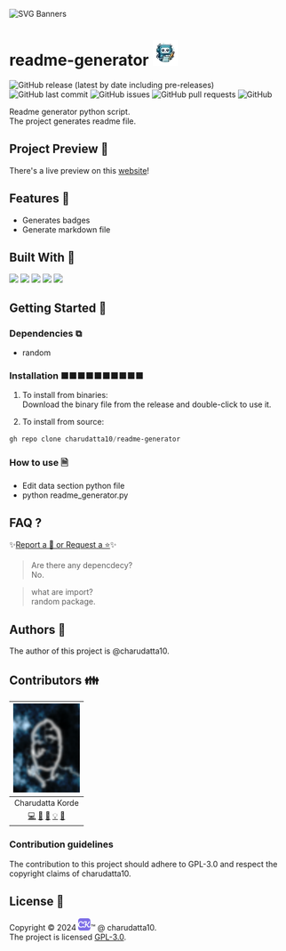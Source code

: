  
<!-- PROJECT Banner ![Readme](./Designer%20(3).png)-->
![SVG Banners](https://svg-banners.vercel.app/api?type=luminance&text1=readme-generator&width=1020&height=460)
<!-- PROJECT TITLE --> <!-- <a name="readme-top"></a> -->
# readme-generator ![Readme](OIG8-removebg-preview.png) <!-- PROJECT LOGO ![Readme](./Designer%20(3).png) -->

<!-- PROJECT SHIELDS -->
![GitHub release (latest by date including pre-releases)](https://img.shields.io/github/v/release/charudatta10/readme-generator?include_prereleases)
![GitHub last commit](https://img.shields.io/github/last-commit/charudatta10/readme-generator)
![GitHub issues](https://img.shields.io/github/issues-raw/charudatta10/readme-generator)
![GitHub pull requests](https://img.shields.io/github/issues-pr/charudatta10/readme-generator)
![GitHub](https://img.shields.io/github/license/charudatta10/readme-generator)

<!-- Project Description -->
Readme generator python script.  
The project generates readme file.   

<!-- SHARING ON SOCIAL MEDIA -->

<!-- TABLE OF CONTENTS -->

## Project Preview 📖 <!-- Usage screenshots -->

There's a live preview on this [website](https://charudatta10.github.io/linktree/)!

<!-- <p align="right"><a href="#readme-top">Jump to Top<img src="https://raw.githubusercontent.com/Tarikul-Islam-Anik/Animated-Fluent-Emojis/master/Emojis/Hand gestures/Index Pointing Up.png" alt="Pointing Up" width="25" height="25" /></a></p>
-->

## Features 🌟

- Generates badges
- Generate markdown file


## Built With 🔧
![](https://img.shields.io/badge/Javascript-21B949?style=for-the-badge&logo=javaScript&logoColor=fff) ![](https://img.shields.io/badge/Css3-35CFBE?style=for-the-badge&logo=css3&logoColor=fff) ![](https://img.shields.io/badge/Html5-F09883?style=for-the-badge&logo=html5&logoColor=000) ![](https://img.shields.io/badge/Python-11B9F8?style=for-the-badge&logo=python&logoColor=fff) ![](https://img.shields.io/badge/Latex-DDDD7F?style=for-the-badge&logo=latex&logoColor=000) 

<!-- GETTING STARTED -->

## Getting Started 🌱

### Dependencies ⧉

- random


### Installation ■■■■■■■■■■

1. To install from binaries:  
   Download the binary file from the release and double-click to use it.

2. To install from source:

```PowerShell
gh repo clone charudatta10/readme-generator
```
 
### How to use 🗎

- Edit data section python file
- python readme_generator.py


## FAQ ?

✨[Report a 🐛 or Request a ⭐](https://github.com/charudatta10/readme-generator/issues)✨

> Are there any depencdecy?    
   No.    
   
> what are import?    
   random package.    
   


<!-- CONTRIBUTING -->

## Authors 👱

The author of this project is @charudatta10.  

## Contributors 👪

| ![](profile-picture.png) |
| :---: | 
| Charudatta Korde |
| [💻](#code-charudatta10)  [📖](#doc-charudatta10)  [🎨](#design-charudatta10)  [💡](#example-charudatta10)  [🤔](#ideas-charudatta10)|


### Contribution guidelines

The contribution to this project should adhere to GPL-3.0 and respect the copyright claims of charudatta10.

## License 📜

Copyright :copyright: 2024 ![ck](favicon05.svg):tm: @ charudatta10.   
The project is licensed [GPL-3.0](./LICENSE).

